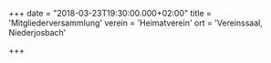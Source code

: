 +++
date = "2018-03-23T19:30:00.000+02:00"
title = 'Mitgliederversammlung'
verein = 'Heimatverein'
ort = 'Vereinssaal, Niederjosbach'

+++

      